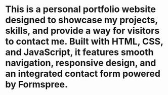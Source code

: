 # This is a personal portfolio website designed to showcase my projects, skills, and provide a way for visitors to contact me. Built with HTML, CSS, and JavaScript, it features smooth navigation, responsive design, and an integrated contact form powered by Formspree.

